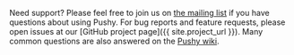 Need support? Please feel free to join us on [the mailing list](https://groups.google.com/d/forum/pushy-apns) if you have questions about using Pushy. For bug reports and feature requests, please open issues at our [GitHub project page]({{ site.project_url }}). Many common questions are also answered on the [Pushy wiki](https://github.com/relayrides/pushy/wiki).